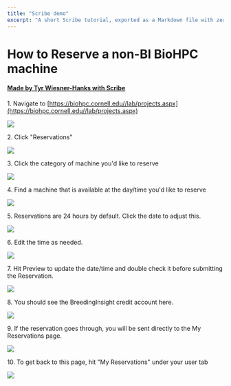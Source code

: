 ```yaml
---
title: "Scribe demo"
excerpt: "A short Scribe tutorial, exported as a Markdown file with zero modification."
---
```


# How to Reserve a non-BI BioHPC machine
#### [Made by Tyr Wiesner-Hanks with Scribe](https://scribehow.com/shared/How_to_Reserve_a_non-BI_BioHPC_machine__btLt3dimTi-QkGlj7lWcrQ)


1\. Navigate to [https://biohpc.cornell.edu//lab/projects.aspx](https://biohpc.cornell.edu//lab/projects.aspx)

![](https://ajeuwbhvhr.cloudimg.io/https://colony-recorder.s3.amazonaws.com/files/2025-09-22/cfb13dbb-151d-481e-b158-e8057e1961cf/ascreenshot.jpeg?tl_px=0,138&br_px=910,646&force_format=jpeg&q=100)


2\. Click "Reservations"

![](https://ajeuwbhvhr.cloudimg.io/https://colony-recorder.s3.amazonaws.com/files/2025-09-22/cfb13dbb-151d-481e-b158-e8057e1961cf/ascreenshot.jpeg?tl_px=0,124&br_px=910,633&force_format=jpeg&q=100&wat_scale=81&wat=1&wat_opacity=0.7&wat_gravity=northwest&wat_url=https://colony-recorder.s3.us-west-1.amazonaws.com/images/watermarks/FB923C_standard.png&wat_pad=598,225)


3\. Click the category of machine you'd like to reserve

![](https://ajeuwbhvhr.cloudimg.io/https://colony-recorder.s3.amazonaws.com/files/2025-09-22/da57dba5-53de-4430-8b9d-954cb949b48a/ascreenshot.jpeg?tl_px=0,110&br_px=910,619&force_format=jpeg&q=100&wat_scale=81&wat=1&wat_opacity=0.7&wat_gravity=northwest&wat_url=https://colony-recorder.s3.us-west-1.amazonaws.com/images/watermarks/FB923C_standard.png&wat_pad=10,225)


4\. Find a machine that is available at the day/time you'd like to reserve

![](https://ajeuwbhvhr.cloudimg.io/https://colony-recorder.s3.amazonaws.com/files/2025-09-22/94f9de47-ae11-475b-9828-c1dc839da053/ascreenshot.jpeg?tl_px=0,150&br_px=910,659&force_format=jpeg&q=100&wat_scale=81&wat=1&wat_opacity=0.7&wat_gravity=northwest&wat_url=https://colony-recorder.s3.us-west-1.amazonaws.com/images/watermarks/FB923C_standard.png&wat_pad=315,225)


5\. Reservations are 24 hours by default. Click the date to adjust this.

![](https://ajeuwbhvhr.cloudimg.io/https://colony-recorder.s3.amazonaws.com/files/2025-09-22/caddc0e8-a6fa-4ef5-81ee-4bab1abee0c9/ascreenshot.jpeg?tl_px=0,67&br_px=910,576&force_format=jpeg&q=100&wat_scale=81&wat=1&wat_opacity=0.7&wat_gravity=northwest&wat_url=https://colony-recorder.s3.us-west-1.amazonaws.com/images/watermarks/FB923C_standard.png&wat_pad=546,225)


6\. Edit the time as needed.

![](https://ajeuwbhvhr.cloudimg.io/https://colony-recorder.s3.amazonaws.com/files/2025-09-22/5604d77d-5edf-4cc0-b353-8960c9dd5d82/ascreenshot.jpeg?tl_px=0,69&br_px=910,578&force_format=jpeg&q=100&wat_scale=81&wat=1&wat_opacity=0.7&wat_gravity=northwest&wat_url=https://colony-recorder.s3.us-west-1.amazonaws.com/images/watermarks/FB923C_standard.png&wat_pad=633,225)


7\. Hit Preview to update the date/time and double check it before submitting the Reservation.

![](https://ajeuwbhvhr.cloudimg.io/https://colony-recorder.s3.amazonaws.com/files/2025-09-22/2a2b3da6-1058-40e0-ba5d-130c70a17811/ascreenshot.jpeg?tl_px=0,120&br_px=910,629&force_format=jpeg&q=100&wat_scale=81&wat=1&wat_opacity=0.7&wat_gravity=northwest&wat_url=https://colony-recorder.s3.us-west-1.amazonaws.com/images/watermarks/FB923C_standard.png&wat_pad=647,225)


8\. You should see the BreedingInsight credit account here.

![](https://ajeuwbhvhr.cloudimg.io/https://colony-recorder.s3.amazonaws.com/files/2025-09-22/7c185835-0720-472c-acce-5e24f7a7af38/ascreenshot.jpeg?tl_px=0,111&br_px=910,620&force_format=jpeg&q=100&wat_scale=81&wat=1&wat_opacity=0.7&wat_gravity=northwest&wat_url=https://colony-recorder.s3.us-west-1.amazonaws.com/images/watermarks/FB923C_standard.png&wat_pad=732,225)


9\. If the reservation goes through, you will be sent directly to the My Reservations page.

![](https://ajeuwbhvhr.cloudimg.io/https://colony-recorder.s3.amazonaws.com/files/2025-09-22/67cd41d7-c548-405c-b051-a0c9fc066f45/ascreenshot.jpeg?tl_px=0,0&br_px=910,508&force_format=jpeg&q=100&wat_scale=81&wat=1&wat_opacity=0.7&wat_gravity=northwest&wat_url=https://colony-recorder.s3.us-west-1.amazonaws.com/images/watermarks/FB923C_standard.png&wat_pad=327,204)


10\. To get back to this page, hit "My Reservations" under your user tab

![](https://ajeuwbhvhr.cloudimg.io/https://colony-recorder.s3.amazonaws.com/files/2025-09-22/cdd8a5a6-d684-4d7b-b021-37f69984d6a2/ascreenshot.jpeg?tl_px=0,158&br_px=910,667&force_format=jpeg&q=100&wat_scale=81&wat=1&wat_opacity=0.7&wat_gravity=northwest&wat_url=https://colony-recorder.s3.us-west-1.amazonaws.com/images/watermarks/FB923C_standard.png&wat_pad=634,225)